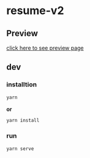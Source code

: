 # resume-v2

## Preview
[click here to see preview page](https://jerryfangr.github.io/resume-v2/dist/index.html)



## dev

### installtion

```bash
yarn
```

**or**

```bash
yarn install
```



### run

```bash
yarn serve
```

